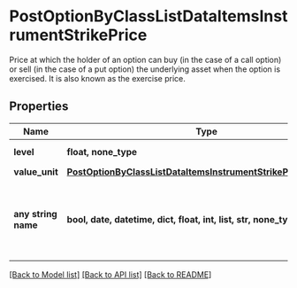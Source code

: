 # PostOptionByClassListDataItemsInstrumentStrikePrice

Price at which the holder of an option can buy (in the case of a call option) or sell (in the case of a put option) the underlying asset when the option is exercised. It is also known as the exercise price.

## Properties
Name | Type | Description | Notes
------------ | ------------- | ------------- | -------------
**level** | **float, none_type** | Level of the strike price. | [optional] 
**value_unit** | [**PostOptionByClassListDataItemsInstrumentStrikePriceValueUnit**](PostOptionByClassListDataItemsInstrumentStrikePriceValueUnit.md) |  | [optional] 
**any string name** | **bool, date, datetime, dict, float, int, list, str, none_type** | any string name can be used but the value must be the correct type | [optional]

[[Back to Model list]](../README.md#documentation-for-models) [[Back to API list]](../README.md#documentation-for-api-endpoints) [[Back to README]](../README.md)


